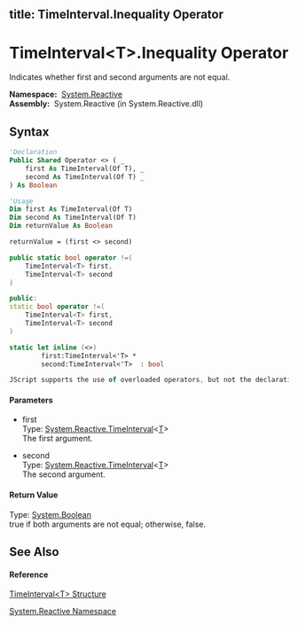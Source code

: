 title: TimeInterval<T>.Inequality Operator
---
# TimeInterval\<T\>.Inequality Operator

Indicates whether first and second arguments are not equal.

**Namespace:**  [System.Reactive](System.Reactive/System.Reactive)  
**Assembly:**  System.Reactive (in System.Reactive.dll)

## Syntax

```vb
'Declaration
Public Shared Operator <> ( _
    first As TimeInterval(Of T), _
    second As TimeInterval(Of T) _
) As Boolean
```

```vb
'Usage
Dim first As TimeInterval(Of T)
Dim second As TimeInterval(Of T)
Dim returnValue As Boolean

returnValue = (first <> second)
```

```csharp
public static bool operator !=(
    TimeInterval<T> first,
    TimeInterval<T> second
)
```

```c++
public:
static bool operator !=(
    TimeInterval<T> first, 
    TimeInterval<T> second
)
```

```fsharp
static let inline (<>)
        first:TimeInterval<'T> * 
        second:TimeInterval<'T>  : bool
```

```javascript
JScript supports the use of overloaded operators, but not the declaration of new ones.
```

#### Parameters

- first  
  Type: [System.Reactive.TimeInterval](TimeInterval/TimeInterval(T))\<[T](TimeInterval/TimeInterval(T))\>  
  The first argument.

- second  
  Type: [System.Reactive.TimeInterval](TimeInterval/TimeInterval(T))\<[T](TimeInterval/TimeInterval(T))\>  
  The second argument.

#### Return Value

Type: [System.Boolean](https://msdn.microsoft.com/en-us/library/a28wyd50)  
true if both arguments are not equal; otherwise, false.

## See Also

#### Reference

[TimeInterval\<T\> Structure](TimeInterval/TimeInterval(T))

[System.Reactive Namespace](System.Reactive/System.Reactive)






